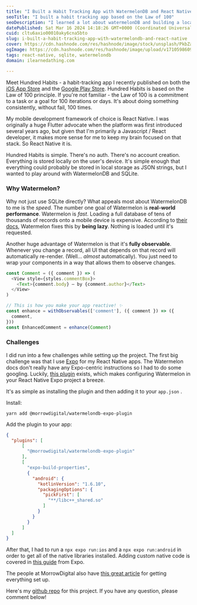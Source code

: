 ```yaml
---
title: "I Built a Habit Tracking App with WatermelonDB and React Native"
seoTitle: "I built a habit tracking app based on the Law of 100"
seoDescription: "I learned a lot about watermelonDB and building a local-first React Native app. After a lot of trial and error I finally got the library installed."
datePublished: Sat Mar 16 2024 14:18:26 GMT+0000 (Coordinated Universal Time)
cuid: cltu6axio00010aky6cna5bto
slug: i-built-a-habit-tracking-app-with-watermelondb-and-react-native
cover: https://cdn.hashnode.com/res/hashnode/image/stock/unsplash/PkbZahEG2Ng/upload/85a71b0c36f97c29007bd9b9629609d8.jpeg
ogImage: https://cdn.hashnode.com/res/hashnode/image/upload/v1710598609376/f7813359-cc29-4d79-b2a9-75924fe92eb8.jpeg
tags: react-native, sqlite, watermelondb
domain: ilearnedathing.com

---
```


Meet Hundred Habits - a habit-tracking app I recently published on both the [iOS App Store](https://apps.apple.com/us/app/hundred-habits/id6478966966) and the [Google Play Store](https://play.google.com/store/apps/details?id=com.westmorelandcreative.hundredhabits). Hundred Habits is based on the Law of 100 principle. If you're not familiar - the Law of 100 is a commitment to a task or a goal for 100 iterations or days. It's about doing something consistently, without fail, 100 times.

My mobile development framework of choice is React Native. I was originally a huge Flutter advocate when the platform was first introduced several years ago, but given that I'm primarily a Javascript / React developer, it makes more sense for me to keep my brain focused on that stack. So React Native it is.

Hundred Habits is simple. There's no auth. There's no account creation. Everything is stored locally on the user's device. It's simple enough that everything could probably be stored in local storage as JSON strings, but I wanted to play around with WatermelonDB and SQLite.

### Why Watermelon?

Why not just use SQLite directly? What appeals most about WatermelonDB to me is the *speed*. The number one goal of Watermelon is **real-world performance**. Watermelon is *fast*. Loading a full database of tens of thousands of records onto a mobile device is expensive. According to [their docs](https://watermelondb.dev/docs#why-watermelon), Watermelon fixes this by **being lazy**. Nothing is loaded until it's requested.

Another huge advantage of Watermelon is that it's **fully observable**. Whenever you change a record, all UI that depends on that record will automatically re-render. (Well... *almost* automatically). You just need to wrap your components in a way that allows them to observe changes.

```javascript
const Comment = ({ comment }) => (
  <View style={styles.commentBox}>
    <Text>{comment.body} — by {comment.author}</Text>
  </View>
)

// This is how you make your app reactive! ✨
const enhance = withObservables(['comment'], ({ comment }) => ({
  comment,
}))
const EnhancedComment = enhance(Comment)
```

### Challenges

I did run into a few challenges while setting up the project. The first big challenge was that I use [Expo](https://expo.dev) for my React Native apps. The Watermelon docs don't really have any Expo-centric instructions so I had to do some googling. Luckily, [this plugin](https://github.com/morrowdigital/watermelondb-expo-plugin) exists, which makes configuring Watermelon in your React Native Expo project a breeze.

It's as simple as installing the plugin and then adding it to your `app.json` .

Install:

```plaintext
yarn add @morrowdigital/watermelondb-expo-plugin
```

Add the plugin to your app:

```json
{
  "plugins": [
      [
        "@morrowdigital/watermelondb-expo-plugin"
      ],
      [
        "expo-build-properties",
        {
          "android": {
            "kotlinVersion": "1.6.10",
            "packagingOptions": {
              "pickFirst": [
                "**/libc++_shared.so"
              ]
            }
          }
        }
      ]
  ]
}
```

After that, I had to run a `npx expo run:ios` and a `npx expo run:android` in order to get all of the native libraries installed. Adding custom native code is covered in [this guide](https://docs.expo.dev/workflow/customizing/) from Expo.

The people at MorrowDigital also have [this great article](https://www.themorrow.digital/blog/how-to-use-watermelondb-with-react-native-expo) for getting everything set up.

Here's my [github repo](https://github.com/rawestmoreland/100-days) for this project. If you have any question, please comment below!
